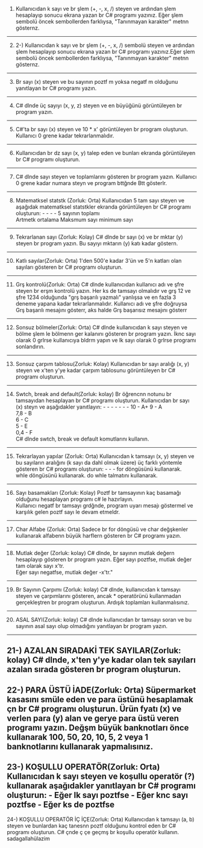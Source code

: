 1. Kullanıcıdan k sayı ve br şlem (+, -, x, /) steyen ve ardından şlem hesaplayıp 
sonucu ekrana yazan br C# programı yazınız. Eğer şlem sembolü öncek 
sembollerden farklıysa, "Tanınmayan karakter" metnn gösternz.
----------------------------------------------------------------------------------------------------------------
2. 2-) Kullanıcıdan k sayı ve br şlem (+, -, x, /) sembolü steyen ve ardından şlem 
hesaplayıp sonucu ekrana yazan br C# programı yazınız.Eğer şlem sembolü 
öncek sembollerden farklıysa, "Tanınmayan karakter" metnn gösternz.
-----------------------------------------------------------------------------------------------------------------
3. Br sayı (x) steyen ve bu sayının poztf m yoksa negatf m olduğunu yanıtlayan 
br C# programı yazın.
--------------------------------------------------------------------------------------------------------------------
4. C# dlnde üç sayıyı (x, y, z) steyen ve en büyüğünü görüntüleyen br program 
yazın.
--------------------------------------------------------------------------------------------------------------------------
5. C#'ta br sayı (x) steyen ve 10 * x' görüntüleyen br program oluşturun. Kullanıcı 0 
grene kadar tekrarlanmalıdır.
--------------------------------------------------------------------------------------------------------------------------------------
6. Kullanıcıdan br dz sayı (x, y) talep eden ve bunları ekranda görüntüleyen br C# 
programı oluşturun.
-------------------------------------------------------------------------------------------------------
7. C# dlnde sayı steyen ve toplamlarını gösteren br program yazın. Kullanıcı 0 
grene kadar numara steyn ve program bttğnde Btt gösterlr. 
----------------------------------------------------------------------------------------------------
8. Matematksel statstk (Zorluk: Orta) 
Kullanıcıdan 5 tam sayı steyen ve aşağıdak matematksel statstkler ekranda 
görüntüleyen br C# programı oluşturun: - - - - 
5 sayının toplamı  
Artmetk ortalama 
Maksmum sayı
minimum sayı
----------------------------------------------------------------------------------------------------------------
9. Tekrarlanan sayı (Zorluk: Kolay) 
C# dlnde br sayı (x) ve br mktar (y) steyen br program yazın. Bu sayıyı mktarın (y) katı 
kadar göstern.
-----------------------------------------------------------------------------------------------------------------------
10. Katlı sayılar(Zorluk: Orta) 
1'den 500'e kadar 3'ün  ve  5'n katları olan sayıları gösteren br C# programı oluşturun.
-----------------------------------------------------------------------------------------------------------------------
11. Grş kontrolü(Zorluk: Orta) 
C# dlnde kullanıcıdan kullanıcı adı ve şfre steyen br erşm kontrolü yazın. Her ks de 
tamsayı olmalıdır ve grş 12 ve şfre 1234 olduğunda "grş başarılı yazmalı"  yanlışsa  ve 
en fazla 3 deneme yapana kadar tekrarlanmalıdır. 
Kullanıcı adı ve şfre doğruysa Grş başarılı mesajını gösterr, aks halde Grş başarısız 
mesajını gösterr
-----------------------------------------------------------------------------------------------------------------------
12. Sonsuz bölmeler(Zorluk: Orta) 
C# dlnde kullanıcıdan k sayı steyen ve bölme şlem le bölmenn ger kalanını 
gösteren br program yazın. İknc sayı olarak 0 grlrse kullanıcıya bldrm yapın ve lk 
sayı olarak 0 grlrse programı sonlandırın. 
-----------------------------------------------------------------------------------------------------------------------
13.  Sonsuz çarpım tablosu(Zorluk: Kolay) 
Kullanıcıdan br sayı aralığı (x, y) steyen ve x'ten y'ye kadar çarpım tablosunu 
görüntüleyen br C# programı oluşturun.
-----------------------------------------------------------------------------------------------------------------------
14. Swtch, break and default(Zorluk: kolay) 
Br öğrencnn notunu br tamsayıdan hesaplayan br C# programı oluşturun. 
Kullanıcıdan br sayı (x) steyn ve aşağıdakler yanıtlayın: - - - - - - - 
10 - A+ 
9 - A  
7,8 - B  
6 - C  
5 - E  
0,4 - F  
C# dlnde swtch, break ve default komutlarını kullanın.
-----------------------------------------------------------------------------------------------------------------------
15. Tekrarlayan yapılar (Zorluk: Orta) 
Kullanıcıdan k tamsayı (x, y) steyen ve bu sayıların aralığını (k sayı da dahl olmak 
üzere) üç farklı yöntemle gösteren br C# programı oluşturun: - - - 
for döngüsünü kullanarak.  
whle döngüsünü kullanarak. 
do whle talmatını kullanarak.
-----------------------------------------------------------------------------------------------------------------------
16. Sayı basamakları (Zorluk: Kolay) 
Poztf br tamsayının kaç basamağı olduğunu hesaplayan programı c# le hazırlayın.  
Kullanıcı negatf br tamsayı grdğnde, program uyarı mesajı göstermel ve karşılık gelen 
poztf sayı le devam etmeldr.
-----------------------------------------------------------------------------------------------------------------------
17. Char Alfabe (Zorluk: Orta) 
Sadece br for döngüsü ve char değşkenler kullanarak alfabenn büyük harflern 
gösteren br C# programı yazın.
-----------------------------------------------------------------------------------------------------------------------
18.  Mutlak değer (Zorluk: kolay) 
C# dlnde, br sayının mutlak değern hesaplayıp gösteren br program yazın. 
Eğer sayı poztfse, mutlak değer tam olarak sayı x'tr.  
Eğer sayı negatfse, mutlak değer -x'tr."
-----------------------------------------------------------------------------------------------------------------------
19. Br Sayının Çarpımı (Zorluk: kolay) 
C# dlnde, kullanıcıdan k tamsayı steyen ve çarpımlarını gösteren, ancak * 
operatörünü kullanmadan gerçekleştren br program oluşturun. Ardışık toplamları 
kullanmalısınız.
-----------------------------------------------------------------------------------------------------------------------
20. ASAL SAYI(Zorluk: kolay) 
C# dlnde kullanıcıdan br tamsayı soran ve bu sayının asal sayı olup olmadığını 
yanıtlayan br program yazın.
-----------------------------------------------------------------------------------------------------------------------
21-) AZALAN SIRADAKİ TEK SAYILAR(Zorluk: kolay) 
C# dlnde, x'ten y'ye kadar olan tek sayıları azalan sırada gösteren br program 
oluşturun.
-----------------------------------------------------------------------------------------------------------------------
22-) PARA ÜSTÜ İADE(Zorluk: Orta) 
Süpermarket kasasını smüle eden ve para üstünü hesaplamak çn br C# programı 
oluşturun. Ürün fyatı (x) ve verlen para (y) alan ve gerye para üstü veren programı yazın. 
Değşm büyük banknotları önce kullanarak 100, 50, 20, 10, 5, 2 veya 1 banknotlarını 
kullanarak yapmalısınız.
-----------------------------------------------------------------------------------------------------------------------
23-) KOŞULLU OPERATÖR(Zorluk: Orta) 
Kullanıcıdan k sayı steyen ve koşullu operatör (?) kullanarak aşağıdakler yanıtlayan br 
C# programı oluşturun: - Eğer lk sayı poztfse  - Eğer knc sayı poztfse  - Eğer ks de poztfse
-----------------------------------------------------------------------------------------------------------------------
24-) KOŞULLU OPERATÖR İÇ İÇE(Zorluk: Orta) 
Kullanıcıdan k tamsayı (a, b) steyen ve bunlardan kaç tanesnn poztf olduğunu 
kontrol eden br C# programı oluşturun. 
C# çnde ç çe geçmş br koşullu operatör kullanın.
sadagallahülazim





